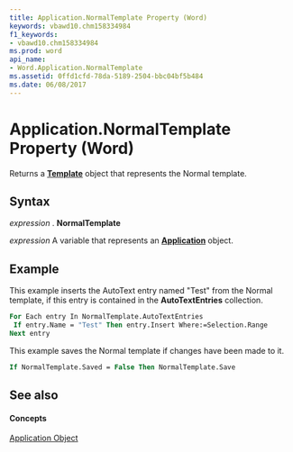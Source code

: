 ```yaml
---
title: Application.NormalTemplate Property (Word)
keywords: vbawd10.chm158334984
f1_keywords:
- vbawd10.chm158334984
ms.prod: word
api_name:
- Word.Application.NormalTemplate
ms.assetid: 0ffd1cfd-78da-5189-2504-bbc04bf5b484
ms.date: 06/08/2017
---
```



# Application.NormalTemplate Property (Word)

Returns a **[Template](template-object-word.md)** object that represents the Normal template.


## Syntax

 _expression_ . **NormalTemplate**

 _expression_ A variable that represents an **[Application](application-object-word.md)** object.


## Example

This example inserts the AutoText entry named "Test" from the Normal template, if this entry is contained in the **AutoTextEntries** collection.


```vb
For Each entry In NormalTemplate.AutoTextEntries 
 If entry.Name = "Test" Then entry.Insert Where:=Selection.Range 
Next entry
```

This example saves the Normal template if changes have been made to it.




```vb
If NormalTemplate.Saved = False Then NormalTemplate.Save
```


## See also


#### Concepts


[Application Object](application-object-word.md)

